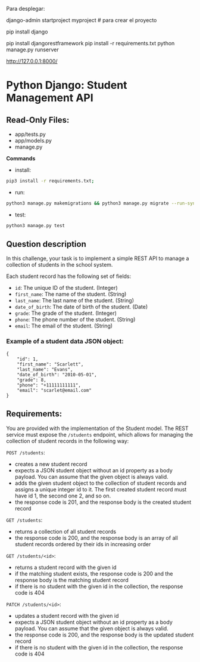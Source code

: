 Para desplegar:

 django-admin startproject myproject # para crear el proyecto

 
pip install django
 
pip install djangorestframework
pip install -r requirements.txt
python manage.py runserver
 
 
 
 http://127.0.0.1:8000/


# Python Django: Student Management API

## Read-Only Files:
- app/tests.py
- app/models.py
- manage.py

**Commands**
- install:
```bash
pip3 install -r requirements.txt;
```
- run:
```bash
python3 manage.py makemigrations && python3 manage.py migrate --run-syncdb && python3 manage.py runserver 0.0.0.0:8000
```
- test:
```bash
python3 manage.py test
```

## Question description

In this challenge, your task is to implement a simple REST API to manage a collection of students in the school system.

Each student record has the following set of fields:

- `id`: The unique ID of the student. (Integer)
- `first_name`: The name of the student. (String)
- `last_name`: The last name of the student. (String)
- `date_of_birth`: The date of birth of the student. (Date)
- `grade`: The grade of the student. (Integer)
- `phone`: The phone number of the student. (String)
- `email`: The email of the student. (String)

### Example of a student data JSON object:
```
{
    "id": 1,
    "first_name": "Scarlett",
    "last_name": "Evans",
    "date_of_birth": "2010-05-01",
    "grade": 8,
    "phone": "+11111111111",
    "email": "scarlet@email.com"
}
```

## Requirements:

You are provided with the implementation of the Student model. The REST service must expose the `/students` endpoint, which allows for managing the collection of student records in the following way:

`POST /students`:

- creates a new student record
- expects a JSON student object without an id property as a body payload. You can assume that the given object is always valid.
- adds the given student object to the collection of student records and assigns a unique integer id to it. The first created student record must have id 1, the second one 2, and so on.
- the response code is 201, and the response body is the created student record

`GET /students`:

- returns a collection of all student records
- the response code is 200, and the response body is an array of all student records ordered by their ids in increasing order

`GET /students/<id>`:

- returns a student record with the given id
- if the matching student exists, the response code is 200 and the response body is the matching student record
- if there is no student with the given id in the collection, the response code is 404

`PATCH /students/<id>`:

- updates a student record with the given id
- expects a JSON student object without an id property as a body payload. You can assume that the given object is always valid.
- the response code is 200, and the response body is the updated student record
- if there is no student with the given id in the collection, the response code is 404
